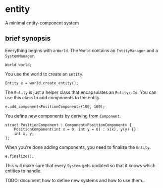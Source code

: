 entity
======

A minimal entity-component system

brief synopsis
--------------
Everything begins with a `World`. The `World` contains an `EntityManager` and a `SystemManager`.

    World world;

You use the world to create an `Entity`.

    Entity e = world.create_entity();

The `Entity` is just a helper class that encapsulates an `Entity::Id`. You can use this class
to add components to the entity.

    e.add_component<PositionComponent>(100, 100);

You define new components by deriving from `Component`.

    struct PositionComponent : Component<PositionComponent> {
        PositionComponent(int x = 0, int y = 0) : x(x), y(y) {}
        int x, y;
    };

When you're done adding components, you need to finalize the `Entity`.

    e.finalize();

This will make sure that every `System` gets updated so that it knows which entities to handle.

TODO: document how to define new systems and how to use them...
